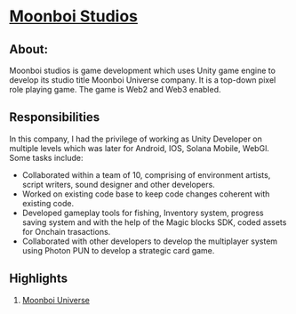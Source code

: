 # [Moonboi Studios](https://moonboiuniverse.com/)
## About:
Moonboi studios is game development which uses Unity game engine to develop its studio title Moonboi Universe company. It is a top-down pixel role playing game. The game is Web2 and Web3 enabled.

## Responsibilities
In this company, I had the privilege of working as Unity Developer on multiple levels which was later for Android, IOS, Solana Mobile, WebGl. Some tasks include:
* Collaborated within a team of 10, comprising of environment artists, script writers, sound designer and other developers.
* Worked on existing code base to keep code changes coherent with existing code.
* Developed gameplay tools for fishing, Inventory system, progress saving system and with the help of the Magic blocks SDK, coded assets for Onchain trasactions.
* Collaborated with other developers to develop the multiplayer system using Photon PUN to develop a strategic card game.

## Highlights
1. [Moonboi Universe](https://moon-boi-studios.github.io/mbubonkfish/)
